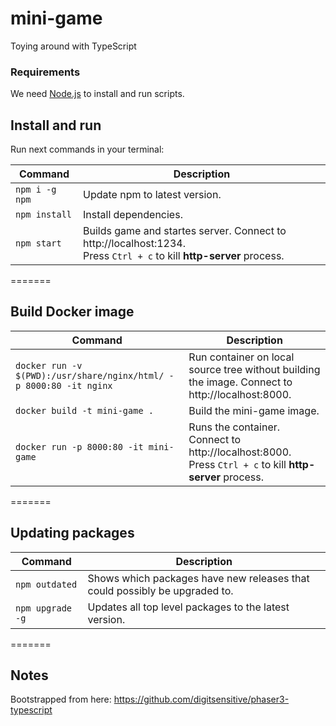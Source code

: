 # mini-game

Toying around with TypeScript


### Requirements

We need [Node.js](https://nodejs.org) to install and run scripts.


## Install and run

Run next commands in your terminal:

| Command | Description |
|---------|-------------|
| `npm i -g npm` | Update npm to latest version.|
| `npm install` | Install dependencies.|
| `npm start` | Builds game and startes server. Connect to http://localhost:1234. <br> Press `Ctrl + c` to kill **http-server** process. |
=======


## Build Docker image

| Command | Description |
|---------|-------------|
| `docker run -v $(PWD):/usr/share/nginx/html/ -p 8000:80 -it nginx` | Run container on local source tree without building the image. Connect to http://localhost:8000. |
| `docker build -t mini-game .` | Build the mini-game image.|
| `docker run -p 8000:80 -it mini-game` | Runs the container. Connect to http://localhost:8000. <br> Press `Ctrl + c` to kill **http-server** process. |
=======


## Updating packages

| Command | Description |
|---------|-------------|
| `npm outdated` | Shows which packages have new releases that could possibly be upgraded to. |
| `npm upgrade -g` | Updates all top level packages to the latest version. |
=======


## Notes

Bootstrapped from here: https://github.com/digitsensitive/phaser3-typescript